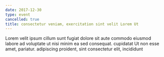 ```yaml
---
date: 2017-12-30
type: event
cancelled: true
title: consectetur veniam, exercitation sint velit Lorem Ut
---
```

Lorem velit ipsum cillum sunt fugiat dolore sit aute commodo eiusmod labore ad voluptate ut nisi minim ea sed consequat. cupidatat Ut non esse amet, pariatur. adipiscing proident, sint consectetur elit, incididunt